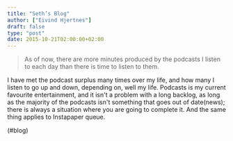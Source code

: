 ```yaml
---
title: "Seth’s Blog"
author: ["Eivind Hjertnes"]
draft: false
type: "post"
date: 2015-10-21T02:00:00+02:00
---
```


> As of now, there are more minutes produced by the podcasts I listen to
> each day than there is time to listen to them.

I have met the podcast surplus many times over my life, and how many I
listen to go up and down, depending on, well my life. Podcasts is my
current favourite entertainment, and it isn't a problem with a long
backlog, as long as the majority of the podcasts isn't something that
goes out of date(news); there is always a situation where you are going
to complete it. And the same thing applies to Instapaper queue.

(#blog)
